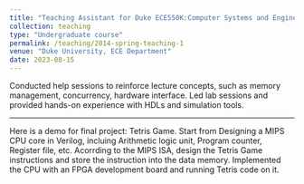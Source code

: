```yaml
---
title: "Teaching Assistant for Duke ECE550K:Computer Systems and Engineering"
collection: teaching
type: "Undergraduate course"
permalink: /teaching/2014-spring-teaching-1
venue: "Duke University, ECE Department"
date: 2023-08-15
---
```


Conducted help sessions to reinforce lecture concepts, such as memory management, concurrency, hardware interface. Led lab sessions and provided hands-on experience with HDLs and simulation tools.

---
Here is a demo for final project: Tetris Game. Start from Designing a MIPS CPU core in Verilog, incluing Arithmetic logic unit, Program counter, Register file, etc. Acorrding to the MIPS ISA, design the Tetris Game instructions and store the instruction into the data memory. Implemented the CPU with an FPGA development board and running Tetris code on it.